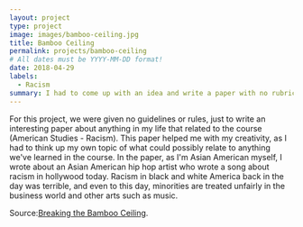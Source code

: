 ```yaml
---
layout: project
type: project
image: images/bamboo-ceiling.jpg
title: Bamboo Ceiling
permalink: projects/bamboo-ceiling
# All dates must be YYYY-MM-DD format!
date: 2018-04-29
labels:
  - Racism
summary: I had to come up with an idea and write a paper with no rubric or subject list besides relating it to the class.
---
```


For this project, we were given no guidelines or rules, just to write an interesting paper about anything in my life that related to the course (American Studies - Racism). This paper helped me with my creativity, as I had to think up my own topic of what could possibly relate to anything we've learned in the course. In the paper, as I'm Asian American myself, I wrote about an Asian American hip hop artist who wrote a song about racism in hollywood today. Racism in black and white America back in the day was terrible, and even to this day, minorities are treated unfairly in the business world and other arts such as music.

Source:[Breaking the Bamboo Ceiling](https://docs.google.com/document/d/182y9dJzLiJtZV9zoPPuMtZ5EitAKGwmV79SbOFoejgM/edit?usp=sharing).



